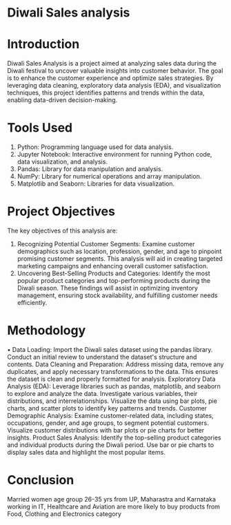# Diwali Sales analysis
# Introduction
Diwali Sales Analysis is a project aimed at analyzing sales data during the Diwali festival to uncover valuable insights into customer behavior. The goal is to enhance the customer experience and optimize sales strategies. By leveraging data cleaning, exploratory data analysis (EDA), and visualization techniques, this project identifies patterns and trends within the data, enabling data-driven decision-making.
# Tools Used
1. Python: Programming language used for data analysis.
2. Jupyter Notebook: Interactive environment for running Python code, data visualization, and analysis.
3. Pandas: Library for data manipulation and analysis.
4. NumPy: Library for numerical operations and array manipulation.
5. Matplotlib and Seaborn: Libraries for data visualization.
# Project Objectives
The key objectives of this analysis are:
1. Recognizing Potential Customer Segments:
Examine customer demographics such as location, profession, gender, and age to pinpoint promising customer segments. This analysis will aid in creating targeted marketing campaigns and enhancing overall customer satisfaction.
2. Uncovering Best-Selling Products and Categories:
Identify the most popular product categories and top-performing products during the Diwali season. These findings will assist in optimizing inventory management, ensuring stock availability, and fulfilling customer needs efficiently.
# Methodology
&bull; Data Loading:
Import the Diwali sales dataset using the pandas library. Conduct an initial review to understand the dataset's structure and contents.
Data Cleaning and Preparation:
Address missing data, remove any duplicates, and apply necessary transformations to the data. This ensures the dataset is clean and properly formatted for analysis.
Exploratory Data Analysis (EDA):
Leverage libraries such as pandas, matplotlib, and seaborn to explore and analyze the data. Investigate various variables, their distributions, and interrelationships. Visualize the data using bar plots, pie charts, and scatter plots to identify key patterns and trends.
Customer Demographic Analysis:
Examine customer-related data, including states, occupations, gender, and age groups, to segment potential customers. Visualize customer distributions with bar plots or pie charts for better insights.
Product Sales Analysis:
Identify the top-selling product categories and individual products during the Diwali period. Use bar or pie charts to display sales data and highlight the most popular items.
# Conclusion 
Married women age group 26-35 yrs from UP,
Maharastra and Karnataka working in IT,
Healthcare and Aviation are more likely to buy products from Food,
Clothing and Electronics category

